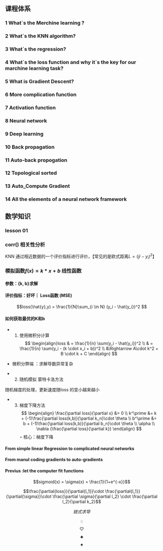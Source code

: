 ## 课程体系

### 1 What\`s the Merchine learning ?
### 2 What\`s the KNN algorithm?
### 3 What\`s the regression?
### 4 What\`s the loss function  and why it\`s the key for our marchine learning  task?
### 5 What is  Gradient Descent?
### 6 More complication function
### 7 Activation function
### 8 Neural network
### 9 Deep learning
### 10 Back propagation
### 11 Auto-back propogation
### 12 Topological sorted
### 13 Auto_Compute Gradient
### 14 All the elements  of a neural network framework

## 数学知识

### lesson 01

### corr() 相关性分析

KNN 通过相近数据的一个评价指标进行评价，【常见的是欧式距离$L = (\hat{y}-y_i)^2$】
### 模拟函数$f(x) = k * x + b$ 线性函数
#### 参数：{k, b}求解
#### 评价指标：好坏｜ Loss函数 (MSE)
$$loss(\hat{y},y) = \frac{1}{N}\sum_{i \in N} (y_i - \hat{y_i})^2 $$

#### 如何获取最优的K和b 
- 1. 使用微积分计算
$$
\begin{align}loss & = \frac{1}{n} \sum(y_i - \hat{y_i})^2 \\
& = \frac{1}{n} \sum(y_i - (k \cdot x_i + b))^2 \\
&\Rightarrow A\cdot k^2 + B \cdot k + C
\end{align}
$$

- 微积分弊端 ：求解导数异常复杂

- 2. 随机模拟 蒙特卡洛方法

 随机梯度的处理，更新速度随loss 的变小越来越小
 
- 3. 梯度下降方法
$$
\begin{align} \frac{\partial loss}{\partial x} &> 0 \\
k^\prime &= k + (-1)\frac{\partial loss(k,b)}{\partial k_n}\cdot \theta \\
b^\prime &= b + (-1)\frac{\partial loss(k,b)}{\partial b_n}\cdot \theta \\
\alpha \\
\nabla {\frac{\partial loss}{\partial k}}
\end{align}
$$
$\star$ 核心：梯度下降


####   From simple linear Regression to complicated neural networks 
#### From manul coding gradients to auto-gradients
#### Previus :let the computer fit functions 
$$sigmoid(x) = \sigma(x) = \frac{1}{1+e^{-x}}$$

$$\frac{\partial{loss}}{\partial{l_1}}\cdot \frac{\partial{l_1}}{\partial{\sigma}}\cdot \frac{\partial \sigma}{\partial l_2} \cdot \frac{\partial l_2}{\partial k_2}$$

$$链式求导$$

$$\diamondsuit$$
$$\heartsuit$$
$$\clubsuit$$
$$\spadesuit$$

